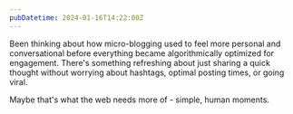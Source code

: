```yaml
---
pubDatetime: 2024-01-16T14:22:00Z
---
```


Been thinking about how micro-blogging used to feel more personal and conversational before everything became algorithmically optimized for engagement. There's something refreshing about just sharing a quick thought without worrying about hashtags, optimal posting times, or going viral.

Maybe that's what the web needs more of - simple, human moments.